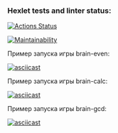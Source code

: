 ### Hexlet tests and linter status:
[![Actions Status](https://github.com/MKashtanov/python-project-49/workflows/hexlet-check/badge.svg)](https://github.com/MKashtanov/python-project-49/actions)

[![Maintainability](https://api.codeclimate.com/v1/badges/dd4273dfd358cf5a4e81/maintainability)](https://codeclimate.com/github/MKashtanov/python-project-49/maintainability)

Пример запуска игры brain-even:

[![asciicast](https://asciinema.org/a/607706.svg)](https://asciinema.org/a/607706)

Пример запуска игры brain-calc:

[![asciicast](https://asciinema.org/a/5gp7YenRCZzEaAazEqC63b9Kk.svg)](https://asciinema.org/a/5gp7YenRCZzEaAazEqC63b9Kk)

Пример запуска игры brain-gcd:

[![asciicast](https://asciinema.org/a/xmvDhki9iK0vIk28ixlQCTL1L.svg)](https://asciinema.org/a/xmvDhki9iK0vIk28ixlQCTL1L)